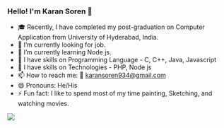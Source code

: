 ### Hello! I'm Karan Soren 👋

<!--
**KaranSoren21/KaranSoren21** is a ✨ _special_ ✨ repository because its `README.md` (this file) appears on your GitHub profile.

Here are some ideas to get you started:

- 🔭 I’m currently working on ...
- 🌱 I’m currently learning.
- 👯 I’m looking to collaborate on ...
- 🤔 I’m looking for help with ...
- 💬 Ask me about ...
- 📫 How to reach me: ...
- 😄 Pronouns: ...
- ⚡ Fun fact: ...
-->
- 🎓 Recently, I have completed my post-graduation on Computer Application from University of Hyderabad, India.  
- 🔭 I’m currently looking for job.
- 🌱 I’m currently learning Node js.
- 💪 I have skills on Programming Language - C, C++, Java, Javascript
- 💪 I have skills on Technologies - PHP, Node js
- 📫 How to reach me: 📧 karansoren934@gmail.com
- 😄 Pronouns: He/His
- ⚡ Fun fact: I like to spend most of my time painting, Sketching, and watching movies.
<img src ="https://github-readme-stats.vercel.app/api?username=KaranSoren21&&show_icons=true&title_color=ffffff&icon_color=bb2acf&text_color=daf7dc&bg_color=151516">
